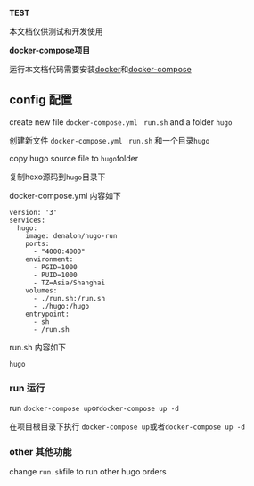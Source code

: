 **TEST**

本文档仅供测试和开发使用

**docker-compose项目**

运行本文档代码需要安装[docker](https://www.runoob.com/docker/docker-tutorial.html)和[docker-compose](https://www.runoob.com/docker/docker-compose.html)

## config  配置

create  new file `docker-compose.yml ` `run.sh` and a folder `hugo`

创建新文件 `docker-compose.yml ` `run.sh` 和一个目录`hugo`

copy hugo source file to `hugo`folder

复制hexo源码到`hugo`目录下



docker-compose.yml 内容如下

```
version: '3'
services:
  hugo:
    image: denalon/hugo-run
    ports: 
      - "4000:4000"
    environment:
      - PGID=1000
      - PUID=1000
      - TZ=Asia/Shanghai
    volumes:
      - ./run.sh:/run.sh
      - ./hugo:/hugo
    entrypoint:
      - sh
      - /run.sh
```

run.sh 内容如下

```
hugo
```
### run 运行

run `docker-compose up`or`docker-compose up -d`

在项目根目录下执行 `docker-compose up`或者`docker-compose up -d`


### other 其他功能

change  `run.sh`file to run other hugo orders